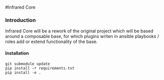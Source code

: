 #Infrared Core

### Introduction
Infrared Core will be a rework of the original project which will be based around a composable
base, for which plugins writen in ansible playbooks / roles add or extend functionality
of the base.

#### Installation


```
git submodule update
pip install -r requirements.txt
pip install -e .
```

